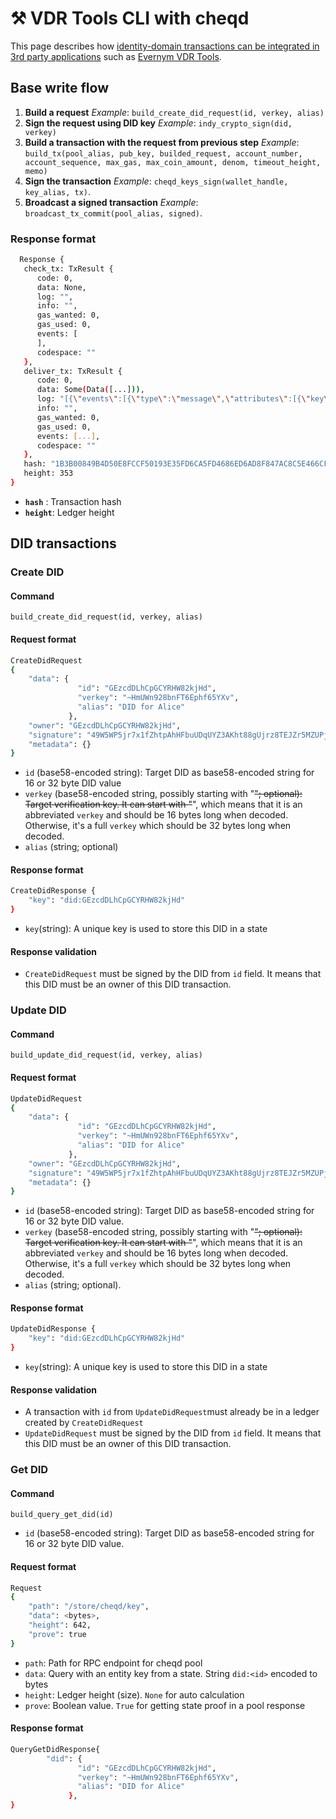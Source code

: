 # ⚒ VDR Tools CLI with cheqd

This page describes how [identity-domain transactions can be integrated in 3rd party applications](developer-guide.md) such as [Evernym VDR Tools](https://gitlab.com/evernym/verity/vdr-tools).

## Base write flow

1. **Build a request** _Example_: `build_create_did_request(id, verkey, alias)`
2. **Sign the request using DID key** _Example_: `indy_crypto_sign(did, verkey)`
3. **Build a transaction with the request from previous step** _Example_: `build_tx(pool_alias, pub_key, builded_request, account_number, account_sequence, max_gas, max_coin_amount, denom, timeout_height, memo)`
4. **Sign the transaction** _Example_: `cheqd_keys_sign(wallet_handle, key_alias, tx)`.
5. **Broadcast a signed transaction** _Example_: `broadcast_tx_commit(pool_alias, signed)`.

### Response format

```bash
  Response {
   check_tx: TxResult {
      code: 0,
      data: None,
      log: "",
      info: "",
      gas_wanted: 0,
      gas_used: 0,
      events: [
      ],
      codespace: ""
   },
   deliver_tx: TxResult {
      code: 0,
      data: Some(Data([...])),
      log: "[{\"events\":[{\"type\":\"message\",\"attributes\":[{\"key\":\"action\",\"value\":\"send\"},{\"key\":\"sender\",\"value\":\"cheqd1fknpjldck6n3v2wu86arpz8xjnfc60f99ylcjd\"},{\"key\":\"module\",\"value\":\"bank\"}]},{\"type\":\"transfer\",\"attributes\":[{\"key\":\"recipient\",\"value\":\"cheqds1pvnjjy3vz0ga6hexv32gdxydzxth7f86mekcpg\"},{\"key\":\"sender\",\"value\":\"cheqd1fknpjldck6n3v2wu86arpz8xjnfc60f99ylcjd\"},{\"key\":\"amount\",\"value\":\"1000ncheq\"}]}]}]",
      info: "",
      gas_wanted: 0,
      gas_used: 0,
      events: [...], 
      codespace: ""
   },
   hash: "1B3B00849B4D50E8FCCF50193E35FD6CA5FD4686ED6AD8F847AC8C5E466CFD3E",
   height: 353
}
```

* **`hash`** : Transaction hash
* **`height`**: Ledger height

## DID transactions

### Create DID

#### Command

`build_create_did_request(id, verkey, alias)`

#### Request format

```bash
CreateDidRequest 
{
    "data": {
               "id": "GEzcdDLhCpGCYRHW82kjHd",
               "verkey": "~HmUWn928bnFT6Ephf65YXv",
               "alias": "DID for Alice"
             },
    "owner": "GEzcdDLhCpGCYRHW82kjHd",
    "signature": "49W5WP5jr7x1fZhtpAhHFbuUDqUYZ3AKht88gUjrz8TEJZr5MZUPjskpfBFdboLPZXKjbGjutoVascfKiMD5W7Ba",
    "metadata": {}
}
```

* `id` (base58-encoded string): Target DID as base58-encoded string for 16 or 32 byte DID value
* `verkey` (base58-encoded string, possibly starting with "~~"; optional): Target verification key. It can start with "~~", which means that it is an abbreviated `verkey` and should be 16 bytes long when decoded. Otherwise, it's a full `verkey` which should be 32 bytes long when decoded.
* `alias` (string; optional)

#### Response format

```bash
CreateDidResponse {
    "key": "did:GEzcdDLhCpGCYRHW82kjHd" 
}
```

* `key`(string): A unique key is used to store this DID in a state

#### Response validation

* `CreateDidRequest` must be signed by the DID from `id` field. It means that this DID must be an owner of this DID transaction.

### Update DID

#### Command

`build_update_did_request(id, verkey, alias)`

#### Request format

```bash
UpdateDidRequest 
{
    "data": {
               "id": "GEzcdDLhCpGCYRHW82kjHd",
               "verkey": "~HmUWn928bnFT6Ephf65YXv",
               "alias": "DID for Alice"
             },
    "owner": "GEzcdDLhCpGCYRHW82kjHd",
    "signature": "49W5WP5jr7x1fZhtpAhHFbuUDqUYZ3AKht88gUjrz8TEJZr5MZUPjskpfBFdboLPZXKjbGjutoVascfKiMD5W7Ba",
    "metadata": {}
}
```

* `id` (base58-encoded string): Target DID as base58-encoded string for 16 or 32 byte DID value.
* `verkey` (base58-encoded string, possibly starting with "~~"; optional): Target verification key. It can start with "~~", which means that it is an abbreviated `verkey` and should be 16 bytes long when decoded. Otherwise, it's a full `verkey` which should be 32 bytes long when decoded.
* `alias` (string; optional).

#### Response format

```bash
UpdateDidResponse {
    "key": "did:GEzcdDLhCpGCYRHW82kjHd" 
}
```

* `key`(string): A unique key is used to store this DID in a state

#### Response validation

* A transaction with `id` from `UpdateDidRequest`must already be in a ledger created by `CreateDidRequest`
* `UpdateDidRequest` must be signed by the DID from `id` field. It means that this DID must be an owner of this DID transaction.

### Get DID

#### Command

`build_query_get_did(id)`

* `id` (base58-encoded string): Target DID as base58-encoded string for 16 or 32 byte DID value.

#### Request format

```bash
Request 
{
    "path": "/store/cheqd/key",
    "data": <bytes>,
    "height": 642,
    "prove": true
}
```

* `path`: Path for RPC endpoint for cheqd pool
* `data`: Query with an entity key from a state. String `did:<id>` encoded to bytes
* `height`: Ledger height (size). `None` for auto calculation
* `prove`: Boolean value. `True` for getting state proof in a pool response

#### Response format

```bash
QueryGetDidResponse{
        "did": {
               "id": "GEzcdDLhCpGCYRHW82kjHd",
               "verkey": "~HmUWn928bnFT6Ephf65YXv",
               "alias": "DID for Alice"
             },
}
```
